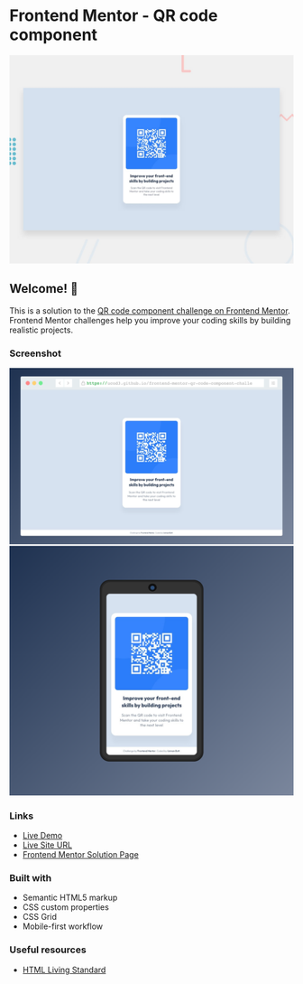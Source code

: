 # Frontend Mentor - QR code component

![Design preview for the QR code component coding challenge](./design/desktop-preview.jpg)

## Welcome! 👋

This is a solution to the <a href="https://www.frontendmentor.io/challenges/qr-code-component-iux_sIO_H" target="_blank">QR code component challenge on Frontend Mentor</a>. Frontend Mentor challenges help you improve your coding skills by building realistic projects.

### Screenshot

![Desktop](./images/QR_code%20component_screeshot_desktop.png)
![Mobile](./images/QR_code%20component_screeshot_mobile.png)

### Links

- <a href="https://ucod3.github.io/frontend-mentor-qr-code-component-challenge/" target="_blank">Live Demo</a>
- <a href="https://github.com/ucod3/frontend-mentor-qr-code-component-challenge" target="_blank">Live Site URL</a>
- <a href="https://www.frontendmentor.io/solutions/mobilefirst-qr-code-component-solution-wCXfbw9eAl" target="_blank">Frontend Mentor Solution Page</a>

### Built with

- Semantic HTML5 markup
- CSS custom properties
- CSS Grid
- Mobile-first workflow

### Useful resources

- <a href="https://html.spec.whatwg.org/" target="_blank">HTML Living Standard</a>

